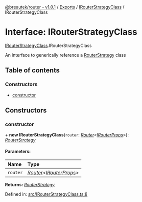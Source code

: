 [@breautek/router - v1.0.1](../README.md) / [Exports](../modules.md) / [IRouterStrategyClass](../modules/irouterstrategyclass.md) / IRouterStrategyClass

# Interface: IRouterStrategyClass

[IRouterStrategyClass](../modules/irouterstrategyclass.md).IRouterStrategyClass

An interface to generically reference a [RouterStrategy](../modules/routerstrategy.md) class

## Table of contents

### Constructors

- [constructor](irouterstrategyclass.irouterstrategyclass-1.md#constructor)

## Constructors

### constructor

\+ **new IRouterStrategyClass**(`router`: [*Router*](../classes/router.router-1.md)<[*IRouterProps*](router.irouterprops.md)\>): [*RouterStrategy*](../classes/routerstrategy.routerstrategy-1.md)

#### Parameters:

Name | Type |
:------ | :------ |
`router` | [*Router*](../classes/router.router-1.md)<[*IRouterProps*](router.irouterprops.md)\> |

**Returns:** [*RouterStrategy*](../classes/routerstrategy.routerstrategy-1.md)

Defined in: [src/IRouterStrategyClass.ts:8](https://github.com/breautek/router/blob/06b4d2d/src/IRouterStrategyClass.ts#L8)

